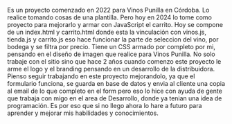 Es un proyecto comenzado en 2022 para Vinos Punilla en Córdoba. 
Lo realice tomando cosas de una plantilla. Pero hoy en 2024 lo tome como proyecto para mejorarlo y armar con JavaScript el carrito. 
Hoy se compone de un index.html y carrito.html donde esta la vinculación con vinos.js, tienda.js y carrito.js eso hace funcionar la parte de seleccion del vino, por bodega y se filtra por precio. Tiene un CSS armado por completo por mi, pensando en el diseño de imagen que realice para Vinos Punilla. No solo trabaje con el sitio sino que hace 2 años cuando comenzo este proyecto le arme el logo y el branding pensando en un desarrollo de la distribuidora.
Pienso seguir trabajando en este proyecto mejorandolo, ya que el formulario funciona, se guarda en base de datos y envia al cliente una copia al email de lo que completo en el form pero eso lo hice con ayuda de gente que trabaja con migo en el area de Desarrollo, donde ya tenian una idea de programación. 
Es por eso que si no llego ahora lo hare a futuro  para aprender y  mejorar mis habilidades y conocimientos. 
